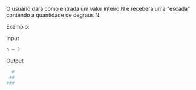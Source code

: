 O usuário dará como entrada um valor inteiro N e receberá uma "escada" contendo a quantidade de degraus N:

Exemplo:

Input  
```python
n = 3
```  

Output
```python
  #
 ##
###
```
